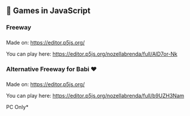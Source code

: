 ## :space_invader: Games in JavaScript <h3>

### Freeway <h3>

Made on: https://editor.p5js.org/

You can play here: https://editor.p5js.org/nozellabrenda/full/AlD7or-Nk

### Alternative Freeway for Babi :heart: <h3>

Made on: https://editor.p5js.org/

You can play here: https://editor.p5js.org/nozellabrenda/full/b9UZH3Nam

PC Only*
